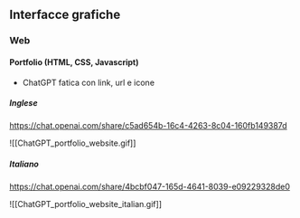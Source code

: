 ## Interfacce grafiche
### Web
#### Portfolio (HTML, CSS, Javascript)
- ChatGPT fatica con link, url e icone
##### Inglese
https://chat.openai.com/share/c5ad654b-16c4-4263-8c04-160fb149387d

![[ChatGPT_portfolio_website.gif]]

##### Italiano
https://chat.openai.com/share/4bcbf047-165d-4641-8039-e09229328de0

![[ChatGPT_portfolio_website_italian.gif]]

